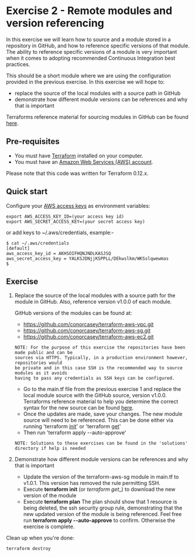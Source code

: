 # Exercise 2 - Remote modules and version referencing

In this exercise we will learn how to source and a module stored in a repository in
GitHub, and how to reference specific versions of that module. The ability to reference
specific versions of a module is very important when it comes to adopting recommended
Continuous Integration best practices.

This should be a short module where we are using the configuration provided in the
previous exercise. In this exercise we will hope to:

* replace the source of the local modules with a source path in GitHub
* demonstrate how different module versions can be references and why that is important

Terraforms reference material for sourcing modules in GitHub can be found [here](https://www.terraform.io/docs/modules/sources.html#github).

## Pre-requisites

* You must have [Terraform](https://www.terraform.io/) installed on your computer. 
* You must have an [Amazon Web Services (AWS) account](http://aws.amazon.com/).

Please note that this code was written for Terraform 0.12.x.

## Quick start

Configure your [AWS access 
keys](http://docs.aws.amazon.com/general/latest/gr/aws-sec-cred-types.html#access-keys-and-secret-access-keys) as 
environment variables:

```
export AWS_ACCESS_KEY_ID=(your access key id)
export AWS_SECRET_ACCESS_KEY=(your secret access key)
```

or add keys to ~/.aws/credentials, example:-

```
$ cat ~/.aws/credentials
[default]
aws_access_key_id = AKHSOIFHQNJNDLKASJSQ
aws_secret_access_key = YALKSJDNjjKSPPLL/DEkwslkm/WKSslqwewmas
$
```

## Exercise

1. Replace the source of the local modules with a source path for the module in GitHub. Also, 
   reference version v1.0.0 of each module. 

   GitHub versions of the modules can be found at:

   * https://github.com/conorcasey/terraform-aws-vpc.git
   * https://github.com/conorcasey/terraform-aws-sg.git
   * https://github.com/conorcasey/terraform-aws-ec2.git

   ```
   NOTE: For the purpose of this exercise the repositories have been made public and can be
   sources via HTTPS. Typically, in a production environment however, repositories would 
   be private and in this case SSH is the recommended way to source modules as it avoids 
   having to pass any credentials as SSH keys can be configured.
   ```

   * Go to the main.tf file from the previous exercise 1 and replace the local module source with
     the GitHub source, version v1.0.0. Terraforms reference material to help you determine
     the correct syntax for the new source can be found [here](https://www.terraform.io/docs/modules/sources.html#github).
   * Once the updates are made, save your changes. The new module source will need to be 
     referenced. This can be done either via running 'terraform [init](https://www.terraform.io/docs/commands/init.html)' or 'terraform [get](https://www.terraform.io/docs/commands/get.html)'
   * Then run 'terraform apply --auto-approve'
   
   ```
   NOTE: Solutions to these exercises can be found in the 'solutions' directory if help is needed
   ```

2. Demonstrate how different module versions can be references and why that is important

   * Update the version of the terraform-aws-sg module in main.tf to v1.0.1. This version 
     has removed the rule permitting SSH.
   * Execute __terraform init__ (or _terraform get__) to download the new version of the
     module
   * Execute __terraform plan__
     The plan should show that 1 resource is being deleted, the ssh security group rule,
     demonstrating that the new updated version of the module is being referenced. Feel free
     run __terraform apply --auto-approve__ to confirm. Otherwise the exercise is complete.
    
Clean up when you're done:

```
terraform destroy
```


